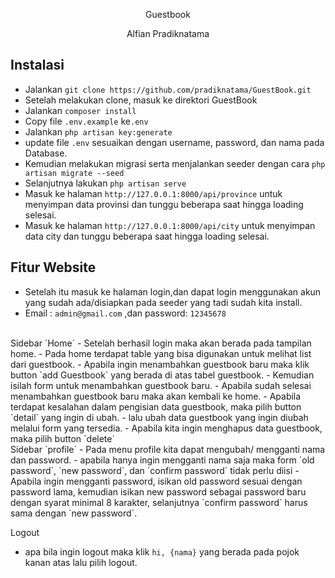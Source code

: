 <p align="center">Guestbook</p>

<p align="center">
Alfian Pradiknatama
</p>

## Instalasi

- Jalankan `git clone https://github.com/pradiknatama/GuestBook.git`
- Setelah melakukan clone, masuk ke direktori GuestBook
- Jalankan `composer install`
- Copy file `.env.example` ke`.env`
- Jalankan `php artisan key:generate`
- update file `.env` sesuaikan dengan username, password, dan nama pada Database.
- Kemudian melakukan migrasi serta menjalankan seeder dengan cara `php artisan migrate --seed`
- Selanjutnya lakukan `php artisan serve`
- Masuk ke halaman `http://127.0.0.1:8000/api/province` untuk menyimpan data provinsi dan tunggu beberapa saat hingga loading selesai.
- Masuk ke halaman `http://127.0.0.1:8000/api/city` untuk menyimpan data city dan tunggu beberapa saat hingga loading selesai.

## Fitur Website
- Setelah itu masuk ke halaman login,dan dapat login menggunakan akun yang sudah ada/disiapkan pada seeder yang tadi sudah kita install.
- Email : `admin@gmail.com` ,dan password: `12345678`
<br>
Sidebar `Home`
- Setelah berhasil login maka akan berada pada tampilan home.
- Pada home terdapat table yang bisa digunakan untuk melihat list dari guestbook.
- Apabila ingin menambahkan guestbook baru maka klik button `add Guestbook` yang berada di atas tabel guestbook.
- Kemudian isilah form untuk menambahkan guestbook baru.
- Apabila sudah selesai menambahkan guestbook baru maka akan kembali ke home.
- Apabila terdapat kesalahan dalam pengisian data guestbook, maka pilih button `detail` yang ingin di ubah.
- lalu ubah data guestbook yang ingin diubah melalui form yang tersedia.
- Apabila kita ingin menghapus data guestbook, maka pilih button `delete`
<br>
Sidebar `profile`
- Pada menu profile kita dapat mengubah/ mengganti nama dan password.
- apabila hanya ingin mengganti nama saja maka form `old password`, `new password`, dan `confirm password` tidak perlu diisi
- Apabila ingin mengganti password, isikan old password sesuai dengan password lama, kemudian isikan new password sebagai password baru dengan syarat minimal 8 karakter, selanjutnya `confirm password` harus sama dengan `new password`.

Logout
- apa bila ingin logout maka klik `hi, {nama}` yang berada pada pojok kanan atas lalu pilih logout.
